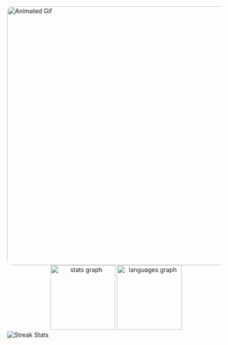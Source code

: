   <img src="https://github.com/user-attachments/assets/1d543f47-ae99-4ec6-837f-c362af0a3473" alt="Animated Gif" width="600" style="border-radius: 12px;"/>
</div>

<div align="center">
  <img src="https://github-readme-stats.vercel.app/api?username=murilothales&hide_title=false&hide_rank=false&show_icons=true&include_all_commits=true&count_private=true&disable_animations=false&theme=transparent&title_color=00CFFF&icon_color=00CFFF&text_color=E1E9F0&bg_color=00000000&hide_border=true" height="150" alt="stats graph" />
  
  <img src="https://github-readme-stats.vercel.app/api/top-langs?username=murilothales&locale=en&hide_title=false&layout=compact&card_width=320&langs_count=5&theme=transparent&title_color=00CFFF&text_color=E1E9F0&bg_color=00000000&hide_border=true" height="150" alt="languages graph" />
</div>


<img src="https://github-readme-streak-stats.herokuapp.com/?user=bxnefly&theme=transparent&background=00000000&hide_border=true&ring=00CFFF&fire=00CFFF&currStreakLabel=00CFFF&sideLabels=E1E9F0&dates=E1E9F0&sideNums=E1E9F0" alt="Streak Stats" />
